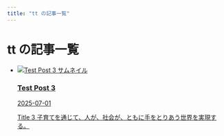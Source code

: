 ```yaml
---
title: "tt の記事一覧"
---
```


# tt の記事一覧

<ul class="tag-post-cards">
  <li class="tag-post-card">
    <a href="/posts/blog3" class="tag-post-link">
      <div class="tag-post-thumbnail-wrapper">
        <img src="/images/icon.jpeg" alt="Test Post 3 サムネイル" class="tag-post-thumbnail" />
      </div>
      <div class="tag-post-content">
        <h3 class="tag-post-title">Test Post 3</h3>
        <time class="tag-post-date">2025-07-01</time>
        <p class="tag-post-excerpt">Title 3  子育てを通じて、人が、社会が、ともに手をとりあう世界を実現する。</p>
      </div>
    </a>
  </li>
</ul>
